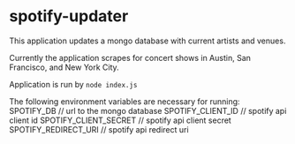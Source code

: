 # spotify-updater
This application updates a mongo database with current artists and venues.

Currently the application scrapes for concert shows in Austin, San Francisco, and New York City.

Application is run by `node index.js`

The following environment variables are necessary for running:
SPOTIFY_DB // url to the mongo database
SPOTIFY_CLIENT_ID // spotify api client id
SPOTIFY_CLIENT_SECRET // spotify api client secret
SPOTIFY_REDIRECT_URI // spotify api redirect uri